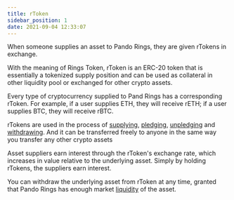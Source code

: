 ```yaml
---
title: rToken
sidebar_position: 1
date: 2021-09-04 12:33:07
---
```


When someone supplies an asset to Pando Rings, they are given rTokens in exchange. 

With the meaning of Rings Token, rToken is an ERC-20 token that is essentially a tokenized supply position and can be used as collateral in other liquidity pool or exchanged for other crypto assets. 

Every type of cryptocurrency supplied to Pand Rings has a corresponding rToken. For example, if a user supplies ETH, they will receive rETH; if a user supplies BTC, they will receive rBTC.

rTokens are used in the process of [supplying](./glossary), [pledging](./glossary), [unpledging](./glossary) and [withdrawing](./glossary). And it can be transferred freely to anyone in the same way you transfer any other crypto assets

Asset suppliers earn interest through the rToken's exchange rate, which increases in value relative to the underlying asset. Simply by holding rTokens, the suppliers earn interest. 

You can withdraw the underlying asset from rToken at any time, granted that Pando Rings has enough market [liquidity](./glossary) of the asset. 